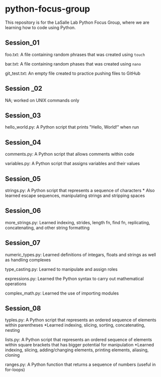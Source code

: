 # python-focus-group

This repository is for the LaSalle Lab Python Focus Group, where we are learning how to code using 
Python.


## Session_01
foo.txt: A file containing random phrases that was created using `touch`

bar.txt: A file containing random phases that was created using `nano`

git_test.txt: An empty file created to practice pushing files to GitHub


## Session _02
NA; worked on UNIX commands only


## Session_03
hello_world.py: A Python script that prints "Hello, World!" when run


## Session_04
comments.py: A Python script that allows comments within code

variables.py: A Python script that assigns variables and their values


## Session_05
strings.py: A Python script that represents a sequence of characters
	* Also learned escape sequences, manipulating strings and stripping spaces


## Session_06

more_strings.py: Learned indexing, strides, length fn, find fn, replicating, concatenating, 
and other string formatting


## Session_07
numeric_types.py: Learned definitions of integars, floats and strings as well as handling complexes

type_casting.py: Learned to manipulate and assign roles

expressions.py: Learned the  Python syntax to carry out mathematical operations

complex_math.py: Learned the use of importing modules


## Session_08
typles.py: A Python script that represents an ordered sequence of elements within parentheses 
	*Learned indexing, slicing, sorting, concatenating, nesting

lists.py: A Python script that represents an ordered sequence of elements within square brackets that has bigger potential for manipulation 
	*Learned indexing, slicing, adding/changing elements, printing elements, aliasing, cloning

ranges.py: A Python function that returns a sequence of numbers (useful in for-loops)
  

